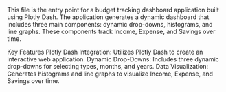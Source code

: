 This file is the entry point for a budget tracking dashboard application built using Plotly Dash. 
The application generates a dynamic dashboard that includes three main components: dynamic drop-downs, histograms, and line graphs. 
These components track Income, Expense, and Savings over time.

Key Features
Plotly Dash Integration: Utilizes Plotly Dash to create an interactive web application.
Dynamic Drop-Downs: Includes three dynamic drop-downs for selecting types, months, and years.
Data Visualization: Generates histograms and line graphs to visualize Income, Expense, and Savings over time.
